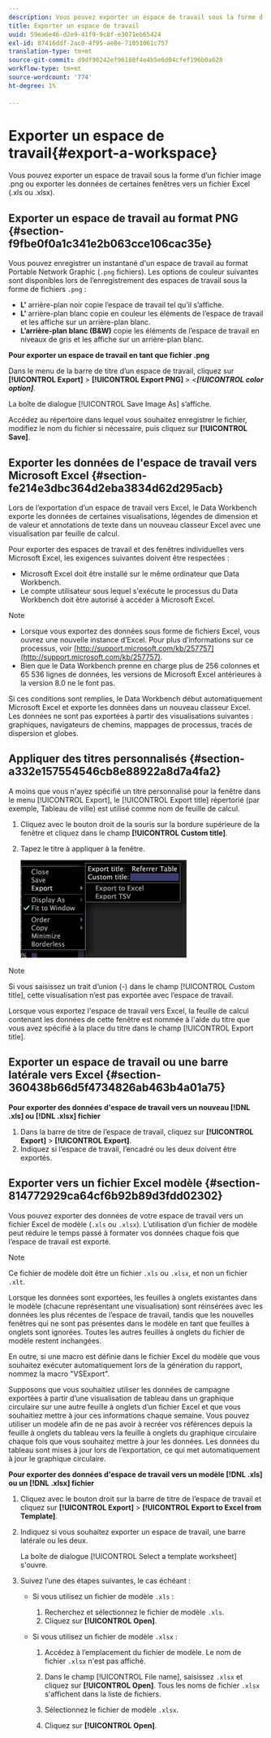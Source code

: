 ```yaml
---
description: Vous pouvez exporter un espace de travail sous la forme d’un fichier image .png ou exporter les données de certaines fenêtres vers un fichier Excel (.xls ou .xlsx).
title: Exporter un espace de travail
uuid: 59ea6e46-d2e9-41f9-9c8f-e3071eb65424
exl-id: 87416ddf-2ac0-4f95-ae8e-71051061c757
translation-type: tm+mt
source-git-commit: d9df90242ef96188f4e4b5e6d04cfef196b0a628
workflow-type: tm+mt
source-wordcount: '774'
ht-degree: 1%

---
```


# Exporter un espace de travail{#export-a-workspace}

Vous pouvez exporter un espace de travail sous la forme d’un fichier image .png ou exporter les données de certaines fenêtres vers un fichier Excel (.xls ou .xlsx).

## Exporter un espace de travail au format PNG {#section-f9fbe0f0a1c341e2b063cce106cac35e}

Vous pouvez enregistrer un instantané d&#39;un espace de travail au format Portable Network Graphic (`.png` fichiers). Les options de couleur suivantes sont disponibles lors de l’enregistrement des espaces de travail sous la forme de fichiers `.png` :

* **L’** arrière-plan noir copie l’espace de travail tel qu’il s’affiche.
* **L’** arrière-plan blanc copie en couleur les éléments de l’espace de travail et les affiche sur un arrière-plan blanc.
* **L’arrière-plan blanc (B&amp;W)** copie les éléments de l’espace de travail en niveaux de gris et les affiche sur un arrière-plan blanc.

**Pour exporter un espace de travail en tant que fichier .png**

Dans le menu de la barre de titre d’un espace de travail, cliquez sur **[!UICONTROL Export]** > **[!UICONTROL Export PNG]** > *&lt;**[!UICONTROL color option]***.

La boîte de dialogue [!UICONTROL Save Image As] sʼaffiche.

Accédez au répertoire dans lequel vous souhaitez enregistrer le fichier, modifiez le nom du fichier si nécessaire, puis cliquez sur **[!UICONTROL Save]**.

## Exporter les données de l&#39;espace de travail vers Microsoft Excel {#section-fe214e3dbc364d2eba3834d62d295acb}

Lors de l’exportation d’un espace de travail vers Excel, le Data Workbench exporte les données de certaines visualisations, légendes de dimension et de valeur et annotations de texte dans un nouveau classeur Excel avec une visualisation par feuille de calcul.

Pour exporter des espaces de travail et des fenêtres individuelles vers Microsoft Excel, les exigences suivantes doivent être respectées :

* Microsoft Excel doit être installé sur le même ordinateur que Data Workbench.
* Le compte utilisateur sous lequel s&#39;exécute le processus du Data Workbench doit être autorisé à accéder à Microsoft Excel.

>[!NOTE]
>
>* Lorsque vous exportez des données sous forme de fichiers Excel, vous ouvrez une nouvelle instance d’Excel. Pour plus d’informations sur ce processus, voir [http://support.microsoft.com/kb/257757](http://support.microsoft.com/kb/257757).
>* Bien que le Data Workbench prenne en charge plus de 256 colonnes et 65 536 lignes de données, les versions de Microsoft Excel antérieures à la version 8.0 ne le font pas.
>



Si ces conditions sont remplies, le Data Workbench début automatiquement Microsoft Excel et exporte les données dans un nouveau classeur Excel. Les données ne sont pas exportées à partir des visualisations suivantes : graphiques, navigateurs de chemins, mappages de processus, tracés de dispersion et globes.

## Appliquer des titres personnalisés {#section-a332e157554546cb8e88922a8d7a4fa2}

A moins que vous n&#39;ayez spécifié un titre personnalisé pour la fenêtre dans le menu [!UICONTROL Export], le [!UICONTROL Export title] répertorié (par exemple, Tableau de ville) est utilisé comme nom de feuille de calcul.

1. Cliquez avec le bouton droit de la souris sur la bordure supérieure de la fenêtre et cliquez dans le champ **[!UICONTROL Custom title]**.
1. Tapez le titre à appliquer à la fenêtre.

   ![](assets/mnu_window_TitleBar_Export.png)

>[!NOTE]
>
>Si vous saisissez un trait d’union (-) dans le champ [!UICONTROL Custom title], cette visualisation n’est pas exportée avec l’espace de travail.

Lorsque vous exportez l&#39;espace de travail vers Excel, la feuille de calcul contenant les données de cette fenêtre est nommée à l&#39;aide du titre que vous avez spécifié à la place du titre dans le champ [!UICONTROL Export title].

## Exporter un espace de travail ou une barre latérale vers Excel {#section-360438b66d5f4734826ab463b4a01a75}

**Pour exporter des données d&#39;espace de travail vers un nouveau  [!DNL .xls] ou  [!DNL .xlsx] fichier**

1. Dans la barre de titre de l’espace de travail, cliquez sur **[!UICONTROL Export]** > **[!UICONTROL Export]**.
1. Indiquez si l’espace de travail, l’encadré ou les deux doivent être exportés.

## Exporter vers un fichier Excel modèle {#section-814772929ca64cf6b92b89d3fdd02302}

Vous pouvez exporter des données de votre espace de travail vers un fichier Excel de modèle (`.xls` ou `.xlsx`). L’utilisation d’un fichier de modèle peut réduire le temps passé à formater vos données chaque fois que l’espace de travail est exporté.

>[!NOTE]
>
>Ce fichier de modèle doit être un fichier `.xls` ou `.xlsx`, et non un fichier `.xlt`.

Lorsque les données sont exportées, les feuilles à onglets existantes dans le modèle (chacune représentant une visualisation) sont réinsérées avec les données les plus récentes de l’espace de travail, tandis que les nouvelles fenêtres qui ne sont pas présentes dans le modèle en tant que feuilles à onglets sont ignorées. Toutes les autres feuilles à onglets du fichier de modèle restent inchangées.

En outre, si une macro est définie dans le fichier Excel du modèle que vous souhaitez exécuter automatiquement lors de la génération du rapport, nommez la macro &quot;VSExport&quot;.

Supposons que vous souhaitiez utiliser les données de campagne exportées à partir d’une visualisation de tableau dans un graphique circulaire sur une autre feuille à onglets d’un fichier Excel et que vous souhaitiez mettre à jour ces informations chaque semaine. Vous pouvez utiliser un modèle afin de ne pas avoir à recréer vos références depuis la feuille à onglets du tableau vers la feuille à onglets du graphique circulaire chaque fois que vous souhaitez mettre à jour les données. Les données du tableau sont mises à jour lors de l’exportation, ce qui met automatiquement à jour le graphique circulaire.

**Pour exporter des données d&#39;espace de travail vers un modèle  [!DNL .xls] ou un  [!DNL .xlsx] fichier**

1. Cliquez avec le bouton droit sur la barre de titre de l’espace de travail et cliquez sur **[!UICONTROL Export]** > **[!UICONTROL Export to Excel from Template]**.
1. Indiquez si vous souhaitez exporter un espace de travail, une barre latérale ou les deux.

   La boîte de dialogue [!UICONTROL Select a template worksheet] s&#39;ouvre.

1. Suivez l’une des étapes suivantes, le cas échéant :

   * Si vous utilisez un fichier de modèle `.xls` :

      1. Recherchez et sélectionnez le fichier de modèle `.xls`.
      1. Cliquez sur **[!UICONTROL Open]**.
   * Si vous utilisez un fichier de modèle `.xlsx` :

      1. Accédez à l’emplacement du fichier de modèle. Le nom de fichier `.xlsx` n&#39;est pas affiché.
      1. Dans le champ [!UICONTROL File name], saisissez `.xlsx` et cliquez sur **[!UICONTROL Open]**. Tous les noms de fichier `.xlsx` s&#39;affichent dans la liste de fichiers.

      1. Sélectionnez le fichier de modèle `.xlsx`.
      1. Cliquez sur **[!UICONTROL Open]**.

